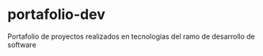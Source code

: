 # portafolio-dev
Portafolio de proyectos realizados en tecnologías del ramo de desarrollo de software

